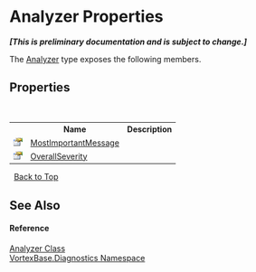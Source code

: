 # Analyzer Properties
 _**\[This is preliminary documentation and is subject to change.\]**_

The <a href="T_VortexBase_Diagnostics_Analyzer.md">Analyzer</a> type exposes the following members.


## Properties
&nbsp;<table><tr><th></th><th>Name</th><th>Description</th></tr><tr><td>![Public property](media/pubproperty.gif "Public property")</td><td><a href="P_VortexBase_Diagnostics_Analyzer_MostImportantMessage.md">MostImportantMessage</a></td><td /></tr><tr><td>![Public property](media/pubproperty.gif "Public property")</td><td><a href="P_VortexBase_Diagnostics_Analyzer_OverallSeverity.md">OverallSeverity</a></td><td /></tr></table>&nbsp;
<a href="#analyzer-properties">Back to Top</a>

## See Also


#### Reference
<a href="T_VortexBase_Diagnostics_Analyzer.md">Analyzer Class</a><br /><a href="N_VortexBase_Diagnostics.md">VortexBase.Diagnostics Namespace</a><br />